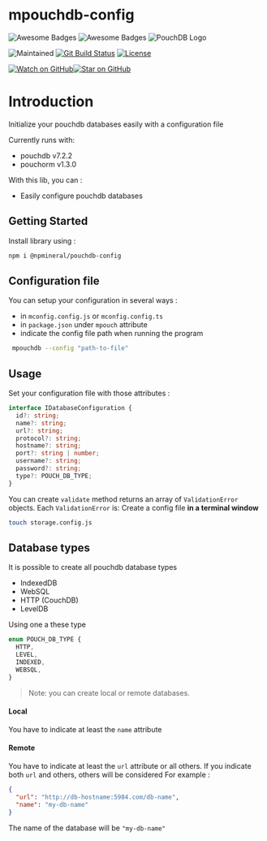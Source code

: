 
# mpouchdb-config
![Awesome Badges](https://img.shields.io/badge/advice-dont_use_it_now-orange.svg)
![Awesome Badges](https://img.shields.io/badge/cause-still_in_development-blue.svg)
![PouchDB Logo](https://external-content.duckduckgo.com/iu/?u=https%3A%2F%2Fmiro.medium.com%2Fmax%2F1280%2F1*z6xxDAhcYb3qG5E61ArbhA.png)

![Maintained][maintained-badge]
[![Git Build Status][build-badge]][build]
[![License](http://img.shields.io/badge/Licence-MIT-brightgreen.svg)](LICENSE.md)

[![Watch on GitHub][github-watch-badge]][github-watch][![Star on GitHub][github-star-badge]][github-star]

# Introduction

Initialize your pouchdb databases easily with a configuration file

Currently runs with:

- pouchdb v7.2.2
- pouchorm v1.3.0

With this lib, you can :

- Easily configure pouchdb databases 

## Getting Started

Install library using :  

``` bash
npm i @npmineral/pouchdb-config
```

## Configuration file

You can setup your configuration in several ways :
 - in `mconfig.config.js` or `mconfig.config.ts`
 - in `package.json` under `mpouch` attribute
 - indicate the config file path when running the program
``` bash
 mpouchdb --config "path-to-file"
```

## Usage

Set your configuration file with those attributes :

```typescript
interface IDatabaseConfiguration {
  id?: string;
  name?: string;
  url?: string;
  protocol?: string;
  hostname?: string;
  port?: string | number;
  username?: string;
  password?: string;
  type?: POUCH_DB_TYPE;
}
```
You can create  `validate` method returns an array of `ValidationError` objects. Each `ValidationError` is:
Create a config file  **in a terminal window**

``` bash
touch storage.config.js
```

## Database types

It is possible to create all pouchdb database types

- IndexedDB
- WebSQL
- HTTP (CouchDB)
- LevelDB

Using one a these type
```typescript
enum POUCH_DB_TYPE {
  HTTP,
  LEVEL,
  INDEXED,
  WEBSQL,
}
```
> Note: you can create local or remote databases.

#### Local

You have to indicate at least the `name` attribute

#### Remote

You have to indicate at least the `url` attribute or all others.
If you indicate both `url` and others, others will be considered
For example :
```json
{
  "url": "http://db-hostname:5984.com/db-name",
  "name": "my-db-name"
}
```
The name of the database will be `"my-db-name"`

[build-badge]: https://github.com/FlitHub/local-storage-api.svg?branch=master&style=style=flat-square

[build]: https://github.com/FlitHub/local-storage-api

[license-badge]: https://img.shields.io/badge/license-Apache2-blue.svg?style=style=flat-square

[license]: https://github.com/FlitHub/local-storage-api/blob/master/LICENSE.md

[prs-badge]: https://img.shields.io/badge/PRs-welcome-brightgreen.svg?style=flat-square

[prs]: http://makeapullrequest.com

[github-watch-badge]: https://img.shields.io/github/watchers/FlitHub/local-storage-api.svg?style=social

[github-watch]: https://github.com/FlitHub/local-storage-api/watchers

[github-star-badge]: https://img.shields.io/github/stars/FlitHub/local-storage-api.svg?style=social

[github-star]: https://github.com/FlitHub/local-storage-api/stargazers

[maintained-badge]: https://img.shields.io/badge/maintained-yes-brightgreen
